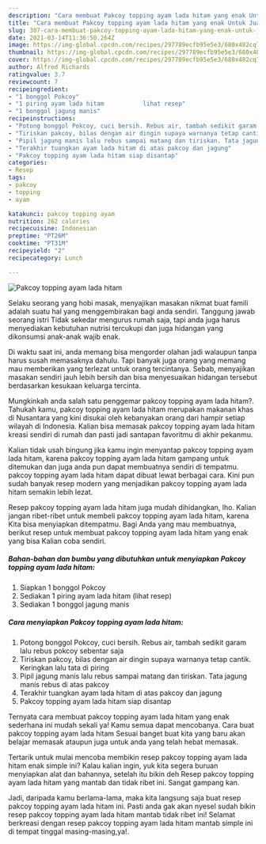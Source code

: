 ```yaml
---
description: "Cara membuat Pakcoy topping ayam lada hitam yang enak Untuk Jualan"
title: "Cara membuat Pakcoy topping ayam lada hitam yang enak Untuk Jualan"
slug: 307-cara-membuat-pakcoy-topping-ayam-lada-hitam-yang-enak-untuk-jualan
date: 2021-03-14T11:36:50.264Z
image: https://img-global.cpcdn.com/recipes/297789ecfb95e5e3/680x482cq70/pakcoy-topping-ayam-lada-hitam-foto-resep-utama.jpg
thumbnail: https://img-global.cpcdn.com/recipes/297789ecfb95e5e3/680x482cq70/pakcoy-topping-ayam-lada-hitam-foto-resep-utama.jpg
cover: https://img-global.cpcdn.com/recipes/297789ecfb95e5e3/680x482cq70/pakcoy-topping-ayam-lada-hitam-foto-resep-utama.jpg
author: Alfred Richards
ratingvalue: 3.7
reviewcount: 7
recipeingredient:
- "1 bonggol Pokcoy"
- "1 piring ayam lada hitam           lihat resep"
- "1 bonggol jagung manis"
recipeinstructions:
- "Potong bonggol Pokcoy, cuci bersih. Rebus air, tambah sedikit garam lalu rebus pokcoy sebentar saja"
- "Tiriskan pakcoy, bilas dengan air dingin supaya warnanya tetap cantik. Keringkan lalu tata di piring"
- "Pipil jagung manis lalu rebus sampai matang dan tiriskan. Tata jagung manis rebus di atas pakcoy"
- "Terakhir tuangkan ayam lada hitam di atas pakcoy dan jagung"
- "Pakcoy topping ayam lada hitam siap disantap"
categories:
- Resep
tags:
- pakcoy
- topping
- ayam

katakunci: pakcoy topping ayam 
nutrition: 262 calories
recipecuisine: Indonesian
preptime: "PT26M"
cooktime: "PT31M"
recipeyield: "2"
recipecategory: Lunch

---
```



![Pakcoy topping ayam lada hitam](https://img-global.cpcdn.com/recipes/297789ecfb95e5e3/680x482cq70/pakcoy-topping-ayam-lada-hitam-foto-resep-utama.jpg)

Selaku seorang yang hobi masak, menyajikan masakan nikmat buat famili adalah suatu hal yang menggembirakan bagi anda sendiri. Tanggung jawab seorang istri Tidak sekedar mengurus rumah saja, tapi anda juga harus menyediakan kebutuhan nutrisi tercukupi dan juga hidangan yang dikonsumsi anak-anak wajib enak.

Di waktu  saat ini, anda memang bisa mengorder olahan jadi walaupun tanpa harus susah memasaknya dahulu. Tapi banyak juga orang yang memang mau memberikan yang terlezat untuk orang tercintanya. Sebab, menyajikan masakan sendiri jauh lebih bersih dan bisa menyesuaikan hidangan tersebut berdasarkan kesukaan keluarga tercinta. 



Mungkinkah anda salah satu penggemar pakcoy topping ayam lada hitam?. Tahukah kamu, pakcoy topping ayam lada hitam merupakan makanan khas di Nusantara yang kini disukai oleh kebanyakan orang dari hampir setiap wilayah di Indonesia. Kalian bisa memasak pakcoy topping ayam lada hitam kreasi sendiri di rumah dan pasti jadi santapan favoritmu di akhir pekanmu.

Kalian tidak usah bingung jika kamu ingin menyantap pakcoy topping ayam lada hitam, karena pakcoy topping ayam lada hitam gampang untuk ditemukan dan juga anda pun dapat membuatnya sendiri di tempatmu. pakcoy topping ayam lada hitam dapat dibuat lewat berbagai cara. Kini pun sudah banyak resep modern yang menjadikan pakcoy topping ayam lada hitam semakin lebih lezat.

Resep pakcoy topping ayam lada hitam juga mudah dihidangkan, lho. Kalian jangan ribet-ribet untuk membeli pakcoy topping ayam lada hitam, karena Kita bisa menyiapkan ditempatmu. Bagi Anda yang mau membuatnya, berikut resep untuk membuat pakcoy topping ayam lada hitam yang enak yang bisa Kalian coba sendiri.

<!--inarticleads1-->

##### Bahan-bahan dan bumbu yang dibutuhkan untuk menyiapkan Pakcoy topping ayam lada hitam:

1. Siapkan 1 bonggol Pokcoy
1. Sediakan 1 piring ayam lada hitam           (lihat resep)
1. Sediakan 1 bonggol jagung manis




<!--inarticleads2-->

##### Cara menyiapkan Pakcoy topping ayam lada hitam:

1. Potong bonggol Pokcoy, cuci bersih. Rebus air, tambah sedikit garam lalu rebus pokcoy sebentar saja
1. Tiriskan pakcoy, bilas dengan air dingin supaya warnanya tetap cantik. Keringkan lalu tata di piring
1. Pipil jagung manis lalu rebus sampai matang dan tiriskan. Tata jagung manis rebus di atas pakcoy
1. Terakhir tuangkan ayam lada hitam di atas pakcoy dan jagung
1. Pakcoy topping ayam lada hitam siap disantap




Ternyata cara membuat pakcoy topping ayam lada hitam yang enak sederhana ini mudah sekali ya! Kamu semua dapat mencobanya. Cara buat pakcoy topping ayam lada hitam Sesuai banget buat kita yang baru akan belajar memasak ataupun juga untuk anda yang telah hebat memasak.

Tertarik untuk mulai mencoba membikin resep pakcoy topping ayam lada hitam enak simple ini? Kalau kalian ingin, yuk kita segera buruan menyiapkan alat dan bahannya, setelah itu bikin deh Resep pakcoy topping ayam lada hitam yang mantab dan tidak ribet ini. Sangat gampang kan. 

Jadi, daripada kamu berlama-lama, maka kita langsung saja buat resep pakcoy topping ayam lada hitam ini. Pasti anda gak akan nyesel sudah bikin resep pakcoy topping ayam lada hitam mantab tidak ribet ini! Selamat berkreasi dengan resep pakcoy topping ayam lada hitam mantab simple ini di tempat tinggal masing-masing,ya!.

